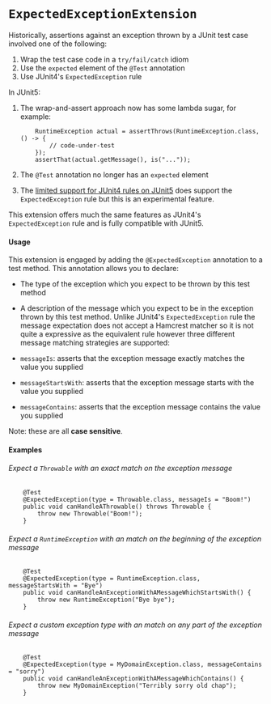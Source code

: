 `ExpectedExceptionExtension`
======

Historically, assertions against an exception thrown by a JUnit test case involved one of the following:
 
 1. Wrap the test case code in a `try/fail/catch` idiom 
 1. Use the `expected` element of the `@Test` annotation
 1. Use JUnit4's `ExpectedException` rule
 
In JUnit5:
 
 1. The wrap-and-assert approach now has some lambda sugar, for example:
    
    ```
        RuntimeException actual = assertThrows(RuntimeException.class, () -> {
            // code-under-test
        });
        assertThat(actual.getMessage(), is("..."));
    ```
 1. The `@Test` annotation no longer has an `expected` element 
 1. The [limited support for JUnit4 rules on JUnit5](http://junit.org/junit5/docs/snapshot/user-guide/#migrating-from-junit4-rule-support) does support the `ExpectedException` rule but this is an experimental feature.

This extension offers much the same features as JUnit4's `ExpectedException` rule and is fully compatible with JUnit5.

#### Usage

This extension is engaged by adding the `@ExpectedException` annotation to a test method. This annotation allows you to declare:

- The type of the exception which you expect to be thrown by this test method
- A description of the message which you expect to be in the exception thrown by this test method. Unlike JUnit4's `ExpectedException` rule the message expectation does not accept a Hamcrest matcher so it is not quite a expressive as the equivalent rule however three different message matching strategies are supported:

- `messageIs`: asserts that the exception message exactly matches the value you supplied
- `messageStartsWith`: asserts that the exception message starts with the value you supplied
- `messageContains`: asserts that the exception message contains the value you supplied

Note: these are all **case sensitive**.

#### Examples

###### Expect a `Throwable` with an exact match on the exception message

```
    @Test
    @ExpectedException(type = Throwable.class, messageIs = "Boom!")
    public void canHandleAThrowable() throws Throwable {
        throw new Throwable("Boom!");
    }
```

###### Expect a `RuntimeException` with an match on the beginning of the exception message

```
    @Test
    @ExpectedException(type = RuntimeException.class, messageStartsWith = "Bye")
    public void canHandleAnExceptionWithAMessageWhichStartsWith() {
        throw new RuntimeException("Bye bye");
    }
```

###### Expect a custom exception type with an match on any part of the exception message 

```
    @Test
    @ExpectedException(type = MyDomainException.class, messageContains = "sorry")
    public void canHandleAnExceptionWithAMessageWhichContains() {
        throw new MyDomainException("Terribly sorry old chap");
    }
```